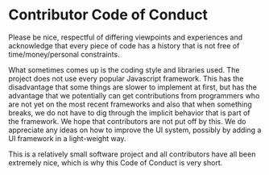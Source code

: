 # Contributor Code of Conduct

Please be nice, respectful of differing viewpoints and experiences and acknowledge that every piece of code has a history that is 
not free of time/money/personal constraints.

What sometimes comes up is the coding style and libraries used. The project does not use every popular Javascript framework. This has the disadvantage that some things are slower to implement at first, but has the advantage that we potentially can get contributions from programmers who are not yet on the most recent frameworks and also that when something breaks, we do not have to dig through the implicit behavior that is part of the framework. We hope that contributors are not put off by this. We do appreciate any ideas on how to improve the UI system, possibly by adding a UI framework in a light-weight way.

This is a relatively small software project and all contributors have all been extremely nice, 
which is why this Code of Conduct is very short. 
